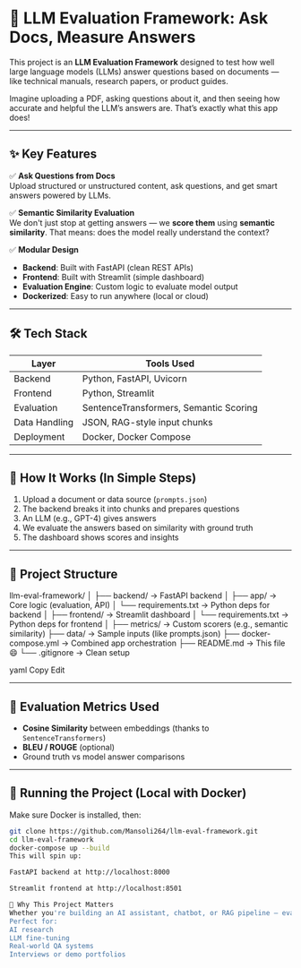 # 🧠 LLM Evaluation Framework: Ask Docs, Measure Answers

This project is an **LLM Evaluation Framework** designed to test how well large language models (LLMs) answer questions based on documents — like technical manuals, research papers, or product guides.

Imagine uploading a PDF, asking questions about it, and then seeing how accurate and helpful the LLM’s answers are. That’s exactly what this app does!

---

## ✨ Key Features

✅ **Ask Questions from Docs**  
Upload structured or unstructured content, ask questions, and get smart answers powered by LLMs.

✅ **Semantic Similarity Evaluation**  
We don't just stop at getting answers — we **score them** using **semantic similarity**. That means: does the model really understand the context?

✅ **Modular Design**  
- **Backend**: Built with FastAPI (clean REST APIs)  
- **Frontend**: Built with Streamlit (simple dashboard)  
- **Evaluation Engine**: Custom logic to evaluate model output  
- **Dockerized**: Easy to run anywhere (local or cloud)

---

## 🛠️ Tech Stack

| Layer         | Tools Used                            |
|---------------|----------------------------------------|
| Backend       | Python, FastAPI, Uvicorn               |
| Frontend      | Python, Streamlit                      |
| Evaluation    | SentenceTransformers, Semantic Scoring |
| Data Handling | JSON, RAG-style input chunks           |
| Deployment    | Docker, Docker Compose                 |

---

## 🚀 How It Works (In Simple Steps)

1. Upload a document or data source (`prompts.json`)  
2. The backend breaks it into chunks and prepares questions  
3. An LLM (e.g., GPT-4) gives answers  
4. We evaluate the answers based on similarity with ground truth  
5. The dashboard shows scores and insights

---

## 📁 Project Structure

llm-eval-framework/
│
├── backend/ → FastAPI backend
│ ├── app/ → Core logic (evaluation, API)
│ └── requirements.txt → Python deps for backend
│
├── frontend/ → Streamlit dashboard
│ └── requirements.txt → Python deps for frontend
│
├── metrics/ → Custom scorers (e.g., semantic similarity)
├── data/ → Sample inputs (like prompts.json)
├── docker-compose.yml → Combined app orchestration
├── README.md → This file 😄
└── .gitignore → Clean setup

yaml
Copy
Edit

---

## 🧪 Evaluation Metrics Used

- **Cosine Similarity** between embeddings (thanks to `SentenceTransformers`)
- **BLEU / ROUGE** (optional)
- Ground truth vs model answer comparisons

---

## 🧰 Running the Project (Local with Docker)

Make sure Docker is installed, then:

```bash
git clone https://github.com/Mansoli264/llm-eval-framework.git
cd llm-eval-framework
docker-compose up --build
This will spin up:

FastAPI backend at http://localhost:8000

Streamlit frontend at http://localhost:8501

🧠 Why This Project Matters
Whether you're building an AI assistant, chatbot, or RAG pipeline — evaluating model output is 🔑. This project gives you a plug-and-play evaluation engine you can improve and reuse anywhere.
Perfect for:
AI research
LLM fine-tuning
Real-world QA systems
Interviews or demo portfolios

